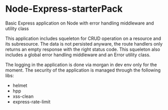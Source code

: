 # Node-Express-starterPack
Basic Express application on Node with error handling middleware and utility class

This application includes squeleton for CRUD operation on a resource and its subresource.
The data is not persisted anyware, the route handlers only returns an empty response with the right status code.
This squeleton also includes a global error handling middleware and an Error utility class.

The logging in the application is done via morgan in dev env only for the moment.
The security of the application is managed through the following libs: 
- helmet
- hpp
- xss-clean
- express-rate-limit
